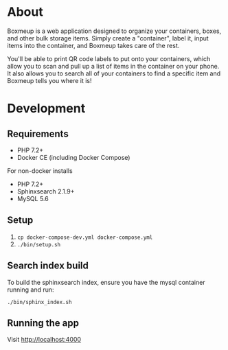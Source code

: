 # About
Boxmeup is a web application designed to organize your containers, boxes, and
other bulk storage items.  Simply create a "container", label it, input items into
the container, and Boxmeup takes care of the rest.

You'll be able to print QR code labels to put onto your containers, which allow
you to scan and pull up a list of items in the container on your phone.  It also
allows you to search all of your containers to find a specific item and Boxmeup
tells you where it is!

# Development

## Requirements

* PHP 7.2+
* Docker CE (including Docker Compose)

For non-docker installs

* PHP 7.2+
* Sphinxsearch 2.1.9+
* MySQL 5.6

## Setup

1. `cp docker-compose-dev.yml docker-compose.yml`
1. `./bin/setup.sh`

## Search index build

To build the sphinxsearch index, ensure you have the mysql container running and run:

```
./bin/sphinx_index.sh
```

## Running the app

Visit [http://localhost:4000](http:localhost:4000)
